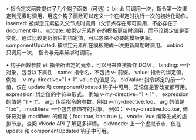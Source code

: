 •	指令定义函数提供了几个钩子函数（可选）：
  bind: 只调用一次，指令第一次绑定到元素时调用，用这个钩子函数可以定义一个在绑定时执行一次的初始化动作。
  inserted: 被绑定元素插入父节点时调用（父节点存在即可调用，不必存在于 document 中）。
  update: 被绑定元素所在的模板更新时调用，而不论绑定值是否变化。通过比较更新前后的绑定值，可以忽略不必要的模板更新。
  componentUpdated: 被绑定元素所在模板完成一次更新周期时调用。
  unbind: 只调用一次， 指令与元素解绑时调用。

•	钩子函数参数
  el: 指令所绑定的元素，可以用来直接操作 DOM 。
  binding: 一个对象，包含以下属性：name: 指令名，不包括 v- 前缀。
  value: 指令的绑定值， 例如： v-my-directive="1 + 1", value 的值是 2。
  oldValue: 指令绑定的前一个值，仅在 update 和 componentUpdated 钩子中可用。无论值是否改变都可用。
  expression: 绑定值的字符串形式。 例如 v-my-directive="1 + 1" ， expression 的值是 "1 + 1"。
  arg: 传给指令的参数。例如 v-my-directive:foo， arg 的值是 "foo"。
  modifiers: 一个包含修饰符的对象。 例如： v-my-directive.foo.bar, 修饰符对象 modifiers 的值是 { foo: true, bar: true }。
  vnode: Vue 编译生成的虚拟节点，查阅 VNode API 了解更多详情。
  oldVnode: 上一个虚拟节点，仅在 update 和 componentUpdated 钩子中可用。

